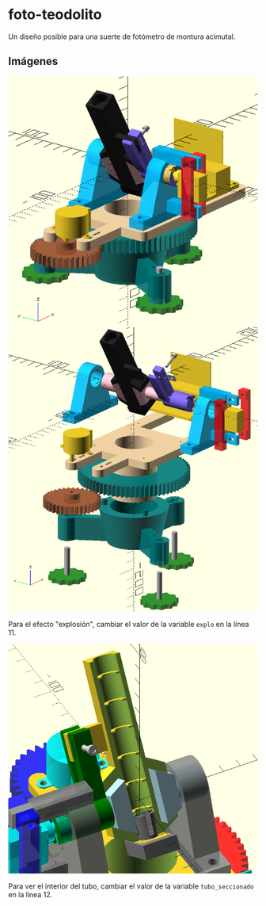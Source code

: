 # foto-teodolito

Un diseño posible para una suerte de fotómetro de montura acimutal.

## Im&aacute;genes

![Foto-teodolito](https://github.com/lopezsolerluis/foto-teodolito/blob/main/foto-teodolito.png)
![Foto-teodolito-explotado](https://github.com/lopezsolerluis/foto-teodolito/blob/main/foto-teodolito-explotado.png)

Para el efecto "explosión", cambiar el valor de la variable `explo` en la línea 11.

![Foto-teodolito-seccionado](https://github.com/lopezsolerluis/foto-teodolito/blob/main/foto-teodolito-corte-tubo.png)

Para ver el interior del tubo, cambiar el valor de la variable `tubo_seccionado` en la línea 12.
